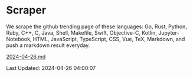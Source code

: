 # Scraper

We scrape the github trending page of these languages: Go, Rust, Python, Ruby, C++, C, Java, Shell, Makefile, Swift, Objective-C, Kotlin, Jupyter-Notebook, HTML, JavaScript, TypeScript, CSS, Vue, TeX, Markdown, and push a markdown result everyday.

[2024-04-26.md](https://github.com/yangwenmai/github-trending-backup/blob/master/2024-04-26.md)

Last Updated: 2024-04-26 04:00:07